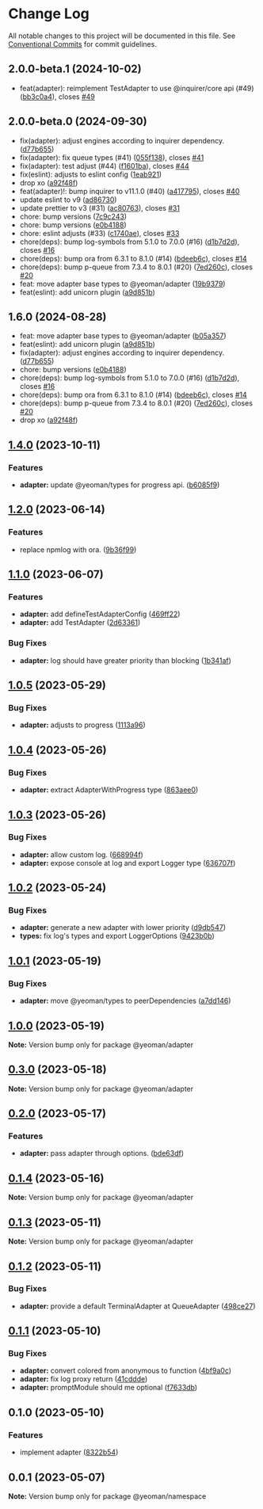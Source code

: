 # Change Log

All notable changes to this project will be documented in this file.
See [Conventional Commits](https://conventionalcommits.org) for commit guidelines.

## 2.0.0-beta.1 (2024-10-02)

- feat(adapter): reimplement TestAdapter to use @inquirer/core api (#49) ([bb3c0a4](https://github.com/yeoman/yeoman-api/commit/bb3c0a4)), closes [#49](https://github.com/yeoman/yeoman-api/issues/49)

## 2.0.0-beta.0 (2024-09-30)

- fix(adapter): adjust engines according to inquirer dependency. ([d77b655](https://github.com/yeoman/yeoman-api/commit/d77b655))
- fix(adapter): fix queue types (#41) ([055f138](https://github.com/yeoman/yeoman-api/commit/055f138)), closes [#41](https://github.com/yeoman/yeoman-api/issues/41)
- fix(adapter): test adjust (#44) ([f1601ba](https://github.com/yeoman/yeoman-api/commit/f1601ba)), closes [#44](https://github.com/yeoman/yeoman-api/issues/44)
- fix(eslint): adjusts to eslint config ([1eab921](https://github.com/yeoman/yeoman-api/commit/1eab921))
- drop xo ([a92f48f](https://github.com/yeoman/yeoman-api/commit/a92f48f))
- feat(adapter)!: bump inquirer to v11.1.0 (#40) ([a417795](https://github.com/yeoman/yeoman-api/commit/a417795)), closes [#40](https://github.com/yeoman/yeoman-api/issues/40)
- update eslint to v9 ([ad86730](https://github.com/yeoman/yeoman-api/commit/ad86730))
- update prettier to v3 (#31) ([ac80763](https://github.com/yeoman/yeoman-api/commit/ac80763)), closes [#31](https://github.com/yeoman/yeoman-api/issues/31)
- chore: bump versions ([7c9c243](https://github.com/yeoman/yeoman-api/commit/7c9c243))
- chore: bump versions ([e0b4188](https://github.com/yeoman/yeoman-api/commit/e0b4188))
- chore: eslint adjusts (#33) ([c1740ae](https://github.com/yeoman/yeoman-api/commit/c1740ae)), closes [#33](https://github.com/yeoman/yeoman-api/issues/33)
- chore(deps): bump log-symbols from 5.1.0 to 7.0.0 (#16) ([d1b7d2d](https://github.com/yeoman/yeoman-api/commit/d1b7d2d)), closes [#16](https://github.com/yeoman/yeoman-api/issues/16)
- chore(deps): bump ora from 6.3.1 to 8.1.0 (#14) ([bdeeb6c](https://github.com/yeoman/yeoman-api/commit/bdeeb6c)), closes [#14](https://github.com/yeoman/yeoman-api/issues/14)
- chore(deps): bump p-queue from 7.3.4 to 8.0.1 (#20) ([7ed260c](https://github.com/yeoman/yeoman-api/commit/7ed260c)), closes [#20](https://github.com/yeoman/yeoman-api/issues/20)
- feat: move adapter base types to @yeoman/adapter ([19b9379](https://github.com/yeoman/yeoman-api/commit/19b9379))
- feat(eslint): add unicorn plugin ([a9d851b](https://github.com/yeoman/yeoman-api/commit/a9d851b))

## 1.6.0 (2024-08-28)

- feat: move adapter base types to @yeoman/adapter ([b05a357](https://github.com/yeoman/yeoman-api/commit/b05a357))
- feat(eslint): add unicorn plugin ([a9d851b](https://github.com/yeoman/yeoman-api/commit/a9d851b))
- fix(adapter): adjust engines according to inquirer dependency. ([d77b655](https://github.com/yeoman/yeoman-api/commit/d77b655))
- chore: bump versions ([e0b4188](https://github.com/yeoman/yeoman-api/commit/e0b4188))
- chore(deps): bump log-symbols from 5.1.0 to 7.0.0 (#16) ([d1b7d2d](https://github.com/yeoman/yeoman-api/commit/d1b7d2d)), closes [#16](https://github.com/yeoman/yeoman-api/issues/16)
- chore(deps): bump ora from 6.3.1 to 8.1.0 (#14) ([bdeeb6c](https://github.com/yeoman/yeoman-api/commit/bdeeb6c)), closes [#14](https://github.com/yeoman/yeoman-api/issues/14)
- chore(deps): bump p-queue from 7.3.4 to 8.0.1 (#20) ([7ed260c](https://github.com/yeoman/yeoman-api/commit/7ed260c)), closes [#20](https://github.com/yeoman/yeoman-api/issues/20)
- drop xo ([a92f48f](https://github.com/yeoman/yeoman-api/commit/a92f48f))

## [1.4.0](https://github.com/yeoman/yeoman-api/compare/@yeoman/adapter@1.2.0...@yeoman/adapter@1.4.0) (2023-10-11)

### Features

- **adapter:** update @yeoman/types for progress api. ([b6085f9](https://github.com/yeoman/yeoman-api/commit/b6085f90cf9a43c12e0e1f659d91c999e8d15f50))

## [1.2.0](https://github.com/yeoman/yeoman-api/compare/@yeoman/adapter@1.1.0...@yeoman/adapter@1.2.0) (2023-06-14)

### Features

- replace npmlog with ora. ([9b36f99](https://github.com/yeoman/yeoman-api/commit/9b36f997d5760aa070756fba4653fed35c0fad80))

## [1.1.0](https://github.com/yeoman/yeoman-api/compare/@yeoman/adapter@1.0.5...@yeoman/adapter@1.1.0) (2023-06-07)

### Features

- **adapter:** add defineTestAdapterConfig ([469ff22](https://github.com/yeoman/yeoman-api/commit/469ff2268f9cf942c2880dc53c099c59a419bbcf))
- **adapter:** add TestAdapter ([2d63361](https://github.com/yeoman/yeoman-api/commit/2d63361e2b8dbb612edaeac3b63b8f5a142ca83a))

### Bug Fixes

- **adapter:** log should have greater priority than blocking ([1b341af](https://github.com/yeoman/yeoman-api/commit/1b341af3f641610d1255206315c48d5263a0009b))

## [1.0.5](https://github.com/yeoman/yeoman-api/compare/@yeoman/adapter@1.0.4...@yeoman/adapter@1.0.5) (2023-05-29)

### Bug Fixes

- **adapter:** adjusts to progress ([1113a96](https://github.com/yeoman/yeoman-api/commit/1113a9635be908c30ca85e810443a68d6fd1eb95))

## [1.0.4](https://github.com/yeoman/yeoman-api/compare/@yeoman/adapter@1.0.3...@yeoman/adapter@1.0.4) (2023-05-26)

### Bug Fixes

- **adapter:** extract AdapterWithProgress type ([863aee0](https://github.com/yeoman/yeoman-api/commit/863aee04b2df9b8a72226e2c2af7fbdbb5b5f1ef))

## [1.0.3](https://github.com/yeoman/yeoman-api/compare/@yeoman/adapter@1.0.2...@yeoman/adapter@1.0.3) (2023-05-26)

### Bug Fixes

- **adapter:** allow custom log. ([668994f](https://github.com/yeoman/yeoman-api/commit/668994f3d029d9492f1545724b80260d1098bd05))
- **adapter:** expose console at log and export Logger type ([636707f](https://github.com/yeoman/yeoman-api/commit/636707f2fc881a62793307e6b656ef20ba6ee584))

## [1.0.2](https://github.com/yeoman/yeoman-api/compare/@yeoman/adapter@1.0.1...@yeoman/adapter@1.0.2) (2023-05-24)

### Bug Fixes

- **adapter:** generate a new adapter with lower priority ([d9db547](https://github.com/yeoman/yeoman-api/commit/d9db547657dc8f6e502b2d9af42e1f882475e75d))
- **types:** fix log's types and export LoggerOptions ([9423b0b](https://github.com/yeoman/yeoman-api/commit/9423b0bfa6b4854d73c0719bdf49e38c0bc31433))

## [1.0.1](https://github.com/yeoman/yeoman-api/compare/@yeoman/adapter@1.0.0...@yeoman/adapter@1.0.1) (2023-05-19)

### Bug Fixes

- **adapter:** move @yeoman/types to peerDependencies ([a7dd146](https://github.com/yeoman/yeoman-api/commit/a7dd146c61aae9fa56aabcb42d3ac17f9ca35040))

## [1.0.0](https://github.com/yeoman/yeoman-api/compare/@yeoman/adapter@0.3.0...@yeoman/adapter@1.0.0) (2023-05-19)

**Note:** Version bump only for package @yeoman/adapter

## [0.3.0](https://github.com/yeoman/yeoman-api/compare/@yeoman/adapter@0.2.0...@yeoman/adapter@0.3.0) (2023-05-18)

**Note:** Version bump only for package @yeoman/adapter

## [0.2.0](https://github.com/yeoman/yeoman-api/compare/@yeoman/adapter@0.1.4...@yeoman/adapter@0.2.0) (2023-05-17)

### Features

- **adapter:** pass adapter through options. ([bde63df](https://github.com/yeoman/yeoman-api/commit/bde63df0b9d3d45c8cc34534175d839486cfd091))

## [0.1.4](https://github.com/yeoman/yeoman-api/compare/@yeoman/adapter@0.1.3...@yeoman/adapter@0.1.4) (2023-05-16)

**Note:** Version bump only for package @yeoman/adapter

## [0.1.3](https://github.com/yeoman/yeoman-api/compare/@yeoman/adapter@0.1.2...@yeoman/adapter@0.1.3) (2023-05-11)

**Note:** Version bump only for package @yeoman/adapter

## [0.1.2](https://github.com/yeoman/yeoman-api/compare/@yeoman/adapter@0.1.1...@yeoman/adapter@0.1.2) (2023-05-11)

### Bug Fixes

- **adapter:** provide a default TerminalAdapter at QueueAdapter ([498ce27](https://github.com/yeoman/yeoman-api/commit/498ce273e392cb81462a99108ad45b2aa73e5e43))

## [0.1.1](https://github.com/yeoman/yeoman-api/compare/@yeoman/adapter@0.1.0...@yeoman/adapter@0.1.1) (2023-05-10)

### Bug Fixes

- **adapter:** convert colored from anonymous to function ([4bf9a0c](https://github.com/yeoman/yeoman-api/commit/4bf9a0c2bf8d8a58ca14d2071d4244ff7d33d1c6))
- **adapter:** fix log proxy return ([41cddde](https://github.com/yeoman/yeoman-api/commit/41cdddea69ea85a5ddfd48f5d92551074bbc316c))
- **adapter:** promptModule should me optional ([f7633db](https://github.com/yeoman/yeoman-api/commit/f7633dbabd81b8855c25c6153f7c5a0859bfaad0))

## 0.1.0 (2023-05-10)

### Features

- implement adapter ([8322b54](https://github.com/yeoman/yeoman-api/commit/8322b54e30425073543d754d419039fc71bd9fb4))

## 0.0.1 (2023-05-07)

**Note:** Version bump only for package @yeoman/namespace
